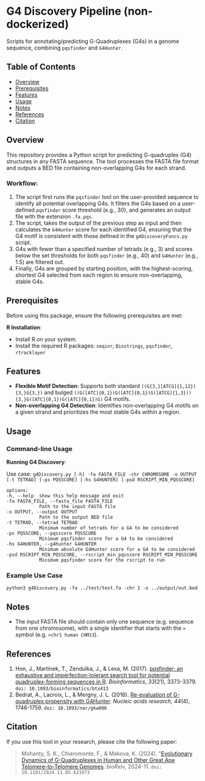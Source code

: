 
# G4 Discovery Pipeline (non-dockerized)

Scripts for annotating/predicting G-Quadruplexes (G4s) in a genome sequence, combining `pqsfinder` and `G4Hunter`.  

## Table of Contents


- [Overview](#overview)
- [Prerequisites](#prerequisites)
- [Features](#features)
- [Usage](#usage)
- [Notes](#notes)
- [References](#references)
- [Citation](#citation)

  

## Overview

This repository provides a Python script for predicting G-quadruplex (G4) structures in any FASTA sequence. The tool processes the FASTA file format and outputs a BED file containing non-overlapping G4s for each strand.

### Workflow:

1.  The script first runs the `pqsfinder` tool on the user-provided sequence to identify all potential overlapping G4s. It filters the G4s based on a user-defined `pqsfinder` score threshold (e.g., 30), and generates an output file with the extension `.fa.pqs`.
2.  The script, takes the output of the previous step as input and then calculates the `G4Hunter` score for each identified G4, ensuring that the G4 motif is consistent with those defined in the `g4DiscoveryFuncs.py` script.
3.  G4s with fewer than a specified number of tetrads (e.g., 3) and scores below the set thresholds for both `pqsfinder` (e.g., 40) and `G4Hunter` (e.g., 1.5) are filtered out.
4. Finally, G4s are grouped by starting position, with the highest-scoring, shortest G4 selected from each region to ensure non-overlapping, stable G4s.

## Prerequisites

Before using this package, ensure the following prerequisites are met: 

**R Installation**: 
- Install R on your system.
- Install the required R packages: `seqinr`, `Biostrings`, `pqsfinder`, `rtracklayer`

## Features

-   **Flexible Motif Detection**: Supports both standard `((G{3,}[ATCG]{1,12}){3,}G{3,})` and bulged `((G([ATC]{0,1})G([ATC]{0,1})G([ATCG]{1,3})){3,}G([ATC]{0,1})G([ATC]{0,1})G)` G4 motifs.
-   **Non-overlapping G4 Detection**: Identifies non-overlapping G4 motifs on a given strand and prioritizes the most stable G4s within a region. 

## Usage

### Command-line Usage
**Running G4 Discovery**:

Use case: `g4Discovery.py [-h] -fa FASTA_FILE -chr CHROMOSOME -o OUTPUT [-t TETRAD] [-ps PQSSCORE] [-hs G4HUNTER] [-psd RSCRIPT_MIN_PQSSCORE]`

```
options:
-h, --help  show this help message and exit
-fa FASTA_FILE, --fasta_file FASTA_FILE
			Path to the input FASTA file
-o OUTPUT, --output OUTPUT
			Path to the output BED file
-t TETRAD, --tetrad TETRAD
			Minimum number of tetrads for a G4 to be considered
-ps PQSSCORE, --pqsscore PQSSCORE
			Minimum pqsfinder score for a G4 to be considered
-hs G4HUNTER, --g4hunter G4HUNTER
			Minimum absolute G4Hunter score for a G4 to be considered
-psd RSCRIPT_MIN_PQSSCORE, --rscript_min_pqsscore RSCRIPT_MIN_PQSSCORE
			Minimum pqsfinder score for the rscript to run
```

### Example Use Case
`python3 g4Discovery.py -fa ../test/test.fa -chr 1 -o ../output/out.bed`

## Notes 

  - The input FASTA file should contain only one sequence (e.g. sequence from one chromosome), with a single identifier that starts with the `>` symbol (e.g. `>chr1 human CHM13`).

## References
1. Hon, J., Martínek, T., Zendulka, J., & Lexa, M. (2017). [pqsfinder: an exhaustive and imperfection-tolerant search tool for potential quadruplex-forming sequences in R](https://doi.org/10.1093/bioinformatics/btx413). _Bioinformatics_, _33_(21), 3373-3379. `doi: 10.1093/bioinformatics/btx413`
2. Bedrat, A., Lacroix, L., & Mergny, J. L. (2016). [Re-evaluation of G-quadruplex propensity with G4Hunter](https://doi.org/10.1093/nar/gkw006). _Nucleic acids research_, _44_(4), 1746-1759. `doi: 10.1093/nar/gkw006`

## Citation
If you use this tool in your research, please cite the following paper:

> Mohanty, S. K., Chiaromonte, F., & Makova, K. (2024). "[Evolutionary Dynamics of G-Quadruplexes in Human and Other Great Ape Telomere-to-Telomere Genomes](https://www.biorxiv.org/content/10.1101/2024.11.05.621973v1). *bioRxiv*, 2024-11. `doi: 10.1101/2024.11.05.621973`
